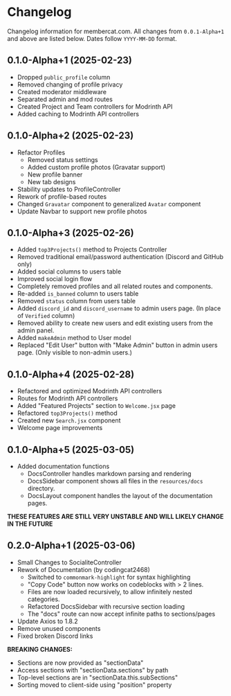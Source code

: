 # Changelog

Changelog information for membercat.com. All changes from `0.0.1-Alpha+1` and above are listed below. Dates follow `YYYY-MM-DD` format.

## 0.1.0-Alpha+1 (2025-02-23)

-   Dropped `public_profile` column
-   Removed changing of profile privacy
-   Created moderator middleware
-   Separated admin and mod routes
-   Created Project and Team controllers for Modrinth API
-   Added caching to Modrinth API controllers

## 0.1.0-Alpha+2 (2025-02-23)

-   Refactor Profiles
    -   Removed status settings
    -   Added custom profile photos (Gravatar support)
    -   New profile banner
    -   New tab designs
-   Stability updates to ProfileController
-   Rework of profile-based routes
-   Changed `Gravatar` component to generalized `Avatar` component
-   Update Navbar to support new profile photos

## 0.1.0-Alpha+3 (2025-02-26)

-   Added `top3Projects()` method to Projects Controller
-   Removed traditional email/password authentication (Discord and GitHub only)
-   Added social columns to users table
-   Improved social login flow
-   Completely removed profiles and all related routes and components.
-   Re-added `is_banned` column to users table
-   Removed `status` column from users table
-   Added `discord_id` and `discord_username` to admin users page. (In place of `Verified` column)
-   Removed ability to create new users and edit existing users from the admin panel.
-   Added `makeAdmin` method to User model
-   Replaced "Edit User" button with "Make Admin" button in admin users page. (Only visible to non-admin users.)

## 0.1.0-Alpha+4 (2025-02-28)

-   Refactored and optimized Modrinth API controllers
-   Routes for Modrinth API controllers
-   Added "Featured Projects" section to `Welcome.jsx` page
-   Refactored `top3Projects()` method
-   Created new `Search.jsx` component
-   Welcome page improvements

## 0.1.0-Alpha+5 (2025-03-05)

-   Added documentation functions
    -   DocsController handles markdown parsing and rendering
    -   DocsSidebar component shows all files in the `resources/docs` directory.
    -   DocsLayout component handles the layout of the documentation pages.

**THESE FEATURES ARE STILL VERY UNSTABLE AND WILL LIKELY CHANGE IN THE FUTURE**

## 0.2.0-Alpha+1 (2025-03-06)

-   Small Changes to SocialiteController
-   Rework of Documentation (by codingcat2468)
    -   Switched to `commonmark-highlight` for syntax highlighting
    -   "Copy Code" button now works on codeblocks with > 2 lines.
    -   Files are now loaded recursively, to allow infinitely nested categories.
    -   Refactored DocsSidebar with recursive section loading
    -   The "docs" route can now accept infinite paths to sections/pages
-   Update Axios to 1.8.2
-   Remove unused components
-   Fixed broken Discord links

**BREAKING CHANGES:**

-   Sections are now provided as "sectionData"
-   Access sections with "sectionData.sections" by path
-   Top-level sections are in "sectionData.this.subSections"
-   Sorting moved to client-side using "position" property
